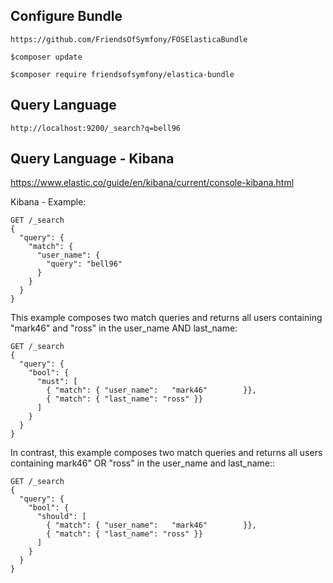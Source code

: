 ## Configure Bundle

```
https://github.com/FriendsOfSymfony/FOSElasticaBundle
```


```
$composer update
```

```
$composer require friendsofsymfony/elastica-bundle
```

## Query Language 
```
http://localhost:9200/_search?q=bell96
```

## Query Language - Kibana

https://www.elastic.co/guide/en/kibana/current/console-kibana.html

Kibana - Example:
```
GET /_search
{
  "query": {
    "match": {
      "user_name": {
        "query": "bell96"
      }
    }
  }
}

```


This example composes two match queries and returns all users containing "mark46" and "ross" in the user_name AND last_name:

```
GET /_search
{
  "query": { 
    "bool": { 
      "must": [
        { "match": { "user_name":   "mark46"        }}, 
        { "match": { "last_name": "ross" }}  
      ]
    }
  }
}
```

In contrast, this example composes two match queries and returns all users containing mark46" OR "ross" in the user_name and last_name::
```
GET /_search
{
  "query": { 
    "bool": { 
      "should": [
        { "match": { "user_name":   "mark46"        }}, 
        { "match": { "last_name": "ross" }}  
      ]
    }
  }
}
```